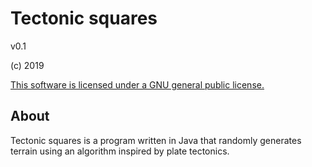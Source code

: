 # Tectonic squares

v0.1

(c) 2019

[This software is licensed under a GNU general public license.](./LICENSE "LICENSE")

## About

Tectonic squares is a program written in Java that randomly generates terrain using an algorithm inspired by plate tectonics.

